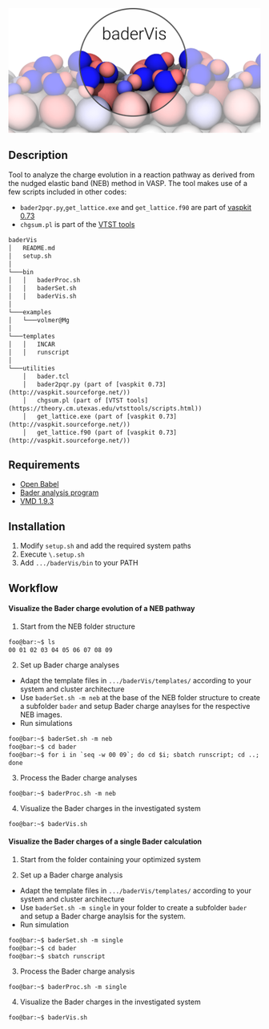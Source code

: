 ![Cover Art](templates/cover.png)

## Description
Tool to analyze the charge evolution in a reaction pathway as derived from the nudged elastic band (NEB) method in VASP. The tool makes use of a few scripts included in other codes:
* `bader2pqr.py`,`get_lattice.exe` and `get_lattice.f90` are part of [vaspkit 0.73](http://vaspkit.sourceforge.net/)
* `chgsum.pl` is part of the [VTST tools](https://theory.cm.utexas.edu/vtsttools/scripts.html)

```
baderVis
│   README.md
│   setup.sh
│
└───bin
│   │   baderProc.sh
│   │   baderSet.sh
│   │   baderVis.sh
│   
└───examples
│   └───volmer@Mg
│
└───templates
│   │   INCAR
│   │   runscript
│   
└───utilities
    │   bader.tcl
    │   bader2pqr.py (part of [vaspkit 0.73](http://vaspkit.sourceforge.net/))
    │   chgsum.pl (part of [VTST tools](https://theory.cm.utexas.edu/vtsttools/scripts.html))
    │   get_lattice.exe (part of [vaspkit 0.73](http://vaspkit.sourceforge.net/))
    │   get_lattice.f90 (part of [vaspkit 0.73](http://vaspkit.sourceforge.net/))
```

## Requirements
- [Open Babel](http://openbabel.org/wiki/Category:Installation)
- [Bader analysis program](http://theory.cm.utexas.edu/henkelman/code/bader/)
- [VMD 1.9.3](https://www.ks.uiuc.edu/Development/Download/download.cgi?PackageName=VMD)

## Installation
1. Modify `setup.sh` and add the required system paths
2. Execute `\.setup.sh`
3. Add `.../baderVis/bin` to your PATH

## Workflow
#### Visualize the Bader charge evolution of a NEB pathway
1. Start from the NEB folder structure	
```console
foo@bar:~$ ls
00 01 02 03 04 05 06 07 08 09
```

2. Set up Bader charge analyses
  * Adapt the template files in `.../baderVis/templates/` according to your system and cluster architecture
  * Use `baderSet.sh -m neb` at the base of the NEB folder structure to create a subfolder `bader` and setup Bader charge anaylses for the respective NEB images.	
  * Run simulations
```console
foo@bar:~$ baderSet.sh -m neb
foo@bar:~$ cd bader
foo@bar:~$ for i in `seq -w 00 09`; do cd $i; sbatch runscript; cd ..; done
```

3. Process the Bader charge analyses
```console
foo@bar:~$ baderProc.sh -m neb
```

4. Visualize the Bader charges in the investigated system

```console
foo@bar:~$ baderVis.sh
```

#### Visualize the Bader charges of a single Bader calculation
1. Start from the folder containing your optimized system	

2. Set up a Bader charge analysis
  * Adapt the template files in `.../baderVis/templates/` according to your system and cluster architecture
  * Use `baderSet.sh -m single` in your folder to create a subfolder `bader` and setup a Bader charge anaylsis for the system.	
  * Run simulation
```console
foo@bar:~$ baderSet.sh -m single
foo@bar:~$ cd bader
foo@bar:~$ sbatch runscript
```

3. Process the Bader charge analysis
```console
foo@bar:~$ baderProc.sh -m single
```

4. Visualize the Bader charges in the investigated system

```console
foo@bar:~$ baderVis.sh
```